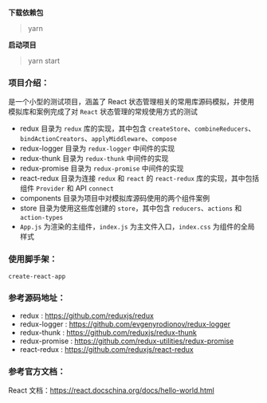 **下载依赖包**

> yarn

**启动项目**

> yarn start

### 项目介绍：

是一个小型的测试项目，涵盖了 React 状态管理相关的常用库源码模拟，并使用模拟库和案例完成了对 `React` 状态管理的常规使用方式的测试

-   redux 目录为 `redux` 库的实现，其中包含 `createStore`、`combineReducers`、`bindActionCreators`、`applyMiddleware`、`compose`
-   redux-logger 目录为 `redux-logger` 中间件的实现
-   redux-thunk 目录为 `redux-thunk` 中间件的实现
-   redux-promise 目录为 `redux-promise` 中间件的实现
-   react-redux 目录为连接 `redux` 和 `react` 的 `react-redux` 库的实现，其中包括组件 `Provider` 和 API `connect`
-   components 目录为项目中对模拟库源码使用的两个组件案例
-   store 目录为使用这些库创建的 `store`，其中包含 `reducers`、`actions` 和 `action-types`
-   `App.js` 为渲染的主组件，`index.js` 为主文件入口，`index.css` 为组件的全局样式

### 使用脚手架：

`create-react-app`

### 参考源码地址：

-   redux : https://github.com/reduxjs/redux
-   redux-logger : https://github.com/evgenyrodionov/redux-logger
-   redux-thunk : https://github.com/reduxjs/redux-thunk
-   redux-promise : https://github.com/redux-utilities/redux-promise
-   react-redux : https://github.com/reduxjs/react-redux

### 参考官方文档：

React 文档：https://react.docschina.org/docs/hello-world.html
